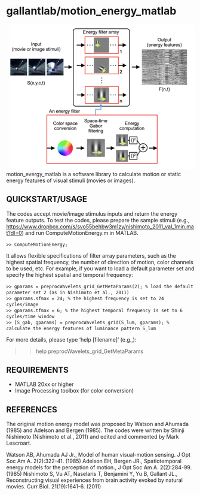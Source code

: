 # gallantlab/motion_energy_matlab

![motion energy model](/demo/motionenergymatlab.png)
motion_evergy_matlab is a software library to calculate motion or static energy features of visual stimuli (movies or images).


## QUICKSTART/USAGE
The codes accept movie/image stimulus inputs and return the energy feature outputs. To test the codes, please prepare the sample stimuli  (e.g., https://www.dropbox.com/s/svo55behbw3m1zy/nishimoto_2011_val_1min.mat?dl=0) and run ComputeMotionEnergy.m in MATLAB.


```
>> ComputeMotionEnergy;
```


It allows flexible specifications of filter array parameters, such as the highest spatial frequency, the number of direction of motion, color channels to be used, etc. For example, if you want to load a default parameter set and specify the highest spatial and temporal frequency:


```
>> gparams = preprocWavelets_grid_GetMetaParams(2); % load the default parameter set 2 (as in Nishimoto et al., 2011)
>> gparams.sfmax = 24; % the highest frequency is set to 24 cycles/image
>> gparams.tfmax = 6; % the highest temporal frequency is set to 6 cycles/time window
>> [S_gab, gparams] = preprocWavelets_grid(S_lum, gparams); % calculate the energy features of luminance pattern S_lum
```


For more details, please type ‘help [filename]’ (e.g.,):

>> help preprocWavelets_grid_GetMetaParams



## REQUIREMENTS
-	MATLAB 20xx or higher
-	Image Processing toolbox (for color conversion)



## REFERENCES
The original motion energy model was proposed by Watson and Ahumada (1985) and Adelson and Bergen (1985). The codes were written by Shinji Nishimoto (Nishimoto et al., 2011) and edited and commented by Mark Lescroart.

Watson AB, Ahumada AJ Jr., Model of human visual-motion sensing. J Opt Soc Am A. 2(2):322-41. (1985)
Adelson EH, Bergen JR., Spatiotemporal energy models for the perception of motion., J Opt Soc Am A. 2(2):284-99. (1985)
Nishimoto S, Vu AT, Naselaris T, Benjamini Y, Yu B, Gallant JL., Reconstructing visual experiences from brain activity evoked by natural movies. Curr Biol. 21(19):1641-6. (2011)

